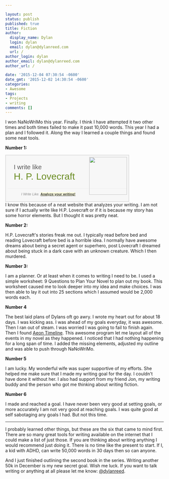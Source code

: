 ```yaml
---

layout: post
status: publish
published: true
title: Fiction
author:
  display_name: Dylan
  login: dylan
  email: dylan@dylanreed.com
  url: /
author_login: dylan
author_email: dylan@dylanreed.com
author_url: /

date: '2015-12-04 07:30:54 -0600'
date_gmt: '2015-12-02 14:30:54 -0600'
categories:
- Awesome
tags:
- Projects
- writing
comments: []
---
```


I won NaNoWriMo this year. Finally. I think I have attempted it two other times and both times failed to make it past 10,000 words. This year I had a plan and I followed it. Along the way I learned a couple things and found some neat tools. 

**Number 1:**

<!-- Begin I Write Like Badge -->
<div style="overflow:auto;border:2px solid #ddd;font:20px/1.2 Arial,sans-serif;width:380px;padding:5px; background:#F7F7F7; color:#555"><img src="//s.iwl.me/w.png" style="float:right" width="120"><div style="padding:20px; border-bottom:1px solid #eee; text-shadow:#fff 0 1px"> I write like<br><a href="http://iwl.me/w/147eabd8" style="font-size:30px;color:#698B22;text-decoration:none">H. P. Lovecraft</a></div><p style="font-size:11px; text-align:center; color:#888"><em>I Write Like</em>. <a href="http://iwl.me" style="color:#333; background:#FFFFE0"><b>Analyze your writing!</b></a></p></div>
<!-- End I Write Like Badge -->
I know this because of a neat website that analyzes your writing. I am not sure if I actually write like H.P. Lovecraft or if it is because my story has some horror elements. But I thought it was pretty neat. 

**Number 2:**

H.P. Lovecraft's stories freak me out. I typically read before bed and reading Lovecraft before bed is a horrible idea. I normally have awesome dreams about being a secret agent or superhero, post Lovecraft I dreamed about being stuck in a dark cave with an unknown creature. Which I then murdered. 

**Number 3:**

I am a planner. Or at least when it comes to writing I need to be. I used a simple worksheet: 9 Questions to Plan Your Novel to plan out my book. This worksheet caused me to look deeper into my idea and make choices. I was then able to lay it out into 25 sections which I assumed would be 2,000 words each. 

**Number 4**

The best laid plans of Dylans oft go awry. I wrote my heart out for about 18 days. I was kicking ass. I was ahead of my goals everyday, it was awesome. Then I ran out of steam. I was worried I was going to fail to finish again. Then I found [Aeon Timeline](http://www.scribblecode.com/). This awesome program let me layout all of the events in my novel as they happened. I noticed that I had nothing happening for a long span of time. I added the missing elements, adjusted my outline and was able to push through NaNoWriMo.

**Number 5**

I am lucky. My wonderful wife was super supportive of my efforts. She helped me make sure that I made my writing goal for the day. I couldn't have done it without her. I also had support from my friend Jon, my writing buddy and the person who got me thinking about writing fiction. 

**Number 6**

I made and reached a goal. I have never been very good at setting goals, or more accurately I am not very good at reaching goals. I was quite good at self sabotaging any goals I had. But not this time. 

---
I probably learned other things, but these are the six that came to mind first. There are so many great tools for writing available on the internet that I could make a list of just those. If you are thinking about writing anything I would recommend just doing it. There is no time like the present to start. If I, a kid with ADHD, can write 50,000 words in 30 days then so can anyone. 

And I just finished outlining the second book in the series. Writing another 50k in December is my new secret goal. Wish me luck. If you want to talk writing or anything at all please let me know: [@dylanreed](http://twitter.com/dylanreed).